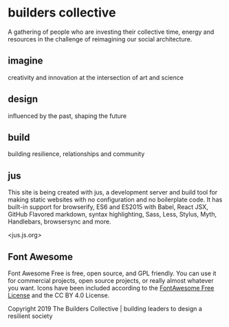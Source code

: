 # builders collective

A gathering of people who are investing their collective time, energy and resources in the challenge of reimagining our social architecture.</p>

## imagine

creativity and innovation at the intersection of art and science

## design

influenced by the past, shaping the future

## build

building resilience, relationships and community

## jus

This site is being created with jus, a development server and build tool for making static websites with no configuration and no boilerplate code. It has built-in support for browserify, ES6 and ES2015 with Babel, React JSX, GitHub Flavored markdown, syntax highlighting, Sass, Less, Stylus, Myth, Handlebars, browsersync and more.

<jus.js.org>

## Font Awesome

Font Awesome Free is free, open source, and GPL friendly. You can use it for commercial projects, open source projects, or really almost whatever you want. Icons have been included according to the <a href="https://fontawesome.com/license/free">FontAwesome Free License</a> and the CC BY 4.0 License.</p>

Copyright 2019 The Builders Collective | building leaders to design a resilient society
